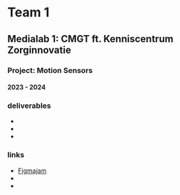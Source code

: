 # Team 1
## Medialab 1: CMGT ft. Kenniscentrum Zorginnovatie
### Project: Motion Sensors
#### 2023 - 2024

### deliverables
-
-
-

### links 
- [Figmajam](https://www.figma.com/file/ODJYEAGdXXsnP4Rh0UfXUm/Medialab)
- 
-



<!--

**Here are some ideas to get you started:**

🙋‍♀️ A short introduction - what is your organization all about?
🌈 Contribution guidelines - how can the community get involved?
👩‍💻 Useful resources - where can the community find your docs? Is there anything else the community should know?
🍿 Fun facts - what does your team eat for breakfast?
🧙 Remember, you can do mighty things with the power of [Markdown](https://docs.github.com/github/writing-on-github/getting-started-with-writing-and-formatting-on-github/basic-writing-and-formatting-syntax)
-->

